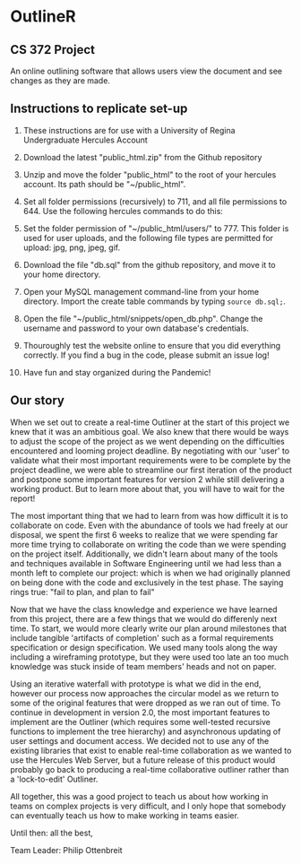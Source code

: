 # OutlineR

## CS 372 Project

An online outlining software that allows users view the document and see changes as they are made.

## Instructions to replicate set-up

1. These instructions are for use with a University of Regina Undergraduate Hercules Account

2. Download the latest "public_html.zip" from the Github repository

3. Unzip and move the folder "public_html" to the root of your hercules account. Its path should be "~/public_html".

4. Set all folder permissions (recursively) to 711, and all file permissions to 644. Use the following hercules commands to do this:

5. Set the folder permission of "~/public_html/users/" to 777. This folder is used for user uploads, and the following file types are permitted for upload: jpg, png, jpeg, gif.

6. Download the file "db.sql" from the github repository, and move it to your home directory.

7. Open your MySQL management command-line from your home directory. Import the create table commands by typing `source db.sql;`.

8. Open the file "~/public_html/snippets/open_db.php". Change the username and password to your own database's credentials.

9. Thouroughly test the website online to ensure that you did everything correctly. If you find a bug in the code, please submit an issue log!

10. Have fun and stay organized during the Pandemic!

## Our story

When we set out to create a real-time Outliner at the start of this project we knew that it was an ambitious goal. We also knew that there would be ways to adjust the scope of the project as we went depending on the difficulties encountered and looming project deadline. By negotiating with our 'user' to validate what their most important requirements were to be complete by the project deadline, we were able to streamline our first iteration of the product and postpone some important features for version 2 while still delivering a working product. But to learn more about that, you will have to wait for the report!

The most important thing that we had to learn from was how difficult it is to collaborate on code. Even with the abundance of tools we had freely at our disposal, we spent the first 6 weeks to realize that we were spending far more time trying to collaborate on writing the code than we were spending on the project itself. Additionally, we didn't learn about many of the tools and techniques available in Software Engineering until we had less than a month left to complete our project: which is when we had originally planned on being done with the code and exclusively in the test phase. The saying rings true: "fail to plan, and plan to fail"

Now that we have the class knowledge and experience we have learned from this project, there are a few things that we would do differenly next time. To start, we would more clearly write our plan around milestones that include tangible 'artifacts of completion' such as a formal requirements specification or design specification. We used many tools along the way including a wireframing prototype, but they were used too late an too much knowledge was stuck inside of team members' heads and not on paper. 

Using an iterative waterfall with prototype is what we did in the end, however our process now approaches the circular model as we return to some of the original features that were dropped as we ran out of time. To continue in development in version 2.0, the most important features to implement are the Outliner (which requires some well-tested recursive functions to implement the tree hierarchy) and asynchronous updating of user settings and document access. We decided not to use any of the existing libraries that exist to enable real-time collaboration as we wanted to use the Hercules Web Server, but a future release of this product would probably go back to producing a real-time collaborative outliner rather than a 'lock-to-edit' Outliner.

All together, this was a good project to teach us about how working in teams on complex projects is very difficult, and I only hope that somebody can eventually teach us how to make working in teams easier.

Until then: all the best,

Team Leader: Philip Ottenbreit


